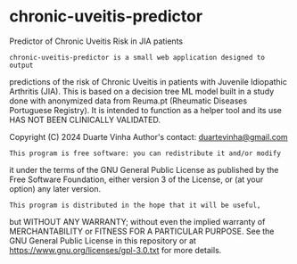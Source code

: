 # chronic-uveitis-predictor
Predictor of Chronic Uveitis Risk in JIA patients

    chronic-uveitis-predictor is a small web application designed to output
predictions of the risk of Chronic Uveitis in patients with Juvenile 
Idiopathic Arthritis (JIA). This is based on a decision tree ML model built
in a study done with anonymized data from Reuma.pt (Rheumatic Diseases 
Portuguese Registry). It is intended to function as a helper tool and its 
use HAS NOT BEEN CLINICALLY VALIDATED.

Copyright (C) 2024  Duarte Vinha
Author's contact: duartevinha@gmail.com

    This program is free software: you can redistribute it and/or modify
it under the terms of the GNU General Public License as published by the 
Free Software Foundation, either version 3 of the License, or (at your 
option) any later version.

    This program is distributed in the hope that it will be useful,
but WITHOUT ANY WARRANTY; without even the implied warranty of
MERCHANTABILITY or FITNESS FOR A PARTICULAR PURPOSE.  See the
GNU General Public License in this repository or at 
<https://www.gnu.org/licenses/gpl-3.0.txt> for more details.
